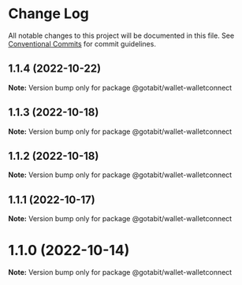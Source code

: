 # Change Log

All notable changes to this project will be documented in this file.
See [Conventional Commits](https://conventionalcommits.org) for commit guidelines.

## 1.1.4 (2022-10-22)

**Note:** Version bump only for package @gotabit/wallet-walletconnect





## 1.1.3 (2022-10-18)

**Note:** Version bump only for package @gotabit/wallet-walletconnect





## 1.1.2 (2022-10-18)

**Note:** Version bump only for package @gotabit/wallet-walletconnect





## 1.1.1 (2022-10-17)

**Note:** Version bump only for package @gotabit/wallet-walletconnect





# 1.1.0 (2022-10-14)

**Note:** Version bump only for package @gotabit/wallet-walletconnect
